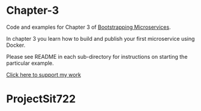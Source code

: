 # Chapter-3

Code and examples for Chapter 3 of [Bootstrapping Microservices](https://www.bootstrapping-microservices.com).

In chapter 3 you learn how to build and publish your first microservice using Docker.

Please see README in each sub-directory for instructions on starting the particular example.

[Click here to support my work](https://www.codecapers.com.au/about#support-my-work)
# ProjectSit722
